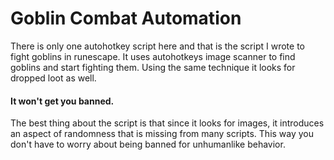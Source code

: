 # Goblin Combat Automation
There is only one autohotkey script here and that is the script I wrote to fight goblins in runescape.
It uses autohotkeys image scanner to find goblins and start fighting them. Using the same technique it looks for dropped loot as well. 
#### It won't get you banned.
The best thing about the script is that since it looks for images, it introduces an aspect of randomness that is missing from many scripts.
This way you don't have to worry about being banned for unhumanlike behavior.
